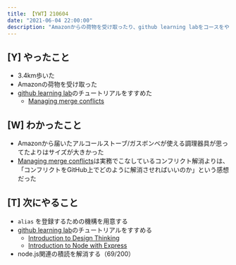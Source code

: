 ```yaml
---
title: 【YWT】210604
date: "2021-06-04 22:00:00"
description: "Amazonからの荷物を受け取ったり、github learning labをコースをやってみたりした"
---
```


## [Y] やったこと

- 3.4km歩いた
- Amazonの荷物を受け取った
- [github learning lab](https://lab.github.com/githubtraining)のチュートリアルをすすめた
  - [Managing merge conflicts](https://lab.github.com/githubtraining/managing-merge-conflicts)

## [W] わかったこと

- Amazonから届いたアルコールストーブ/ガスボンベが使える調理器具が思ってたよりはサイズが大きかった
- [Managing merge conflicts](https://lab.github.com/githubtraining/managing-merge-conflicts)は実務でこなしているコンフリクト解消よりは、「コンフリクトをGitHub上でどのように解消させればいいのか」という感想だった

## [T] 次にやること

- `alias` を登録するための機構を用意する
- [github learning lab](https://lab.github.com/githubtraining)のチュートリアルをすすめる
  - [Introduction to Design Thinking](https://lab.github.com/githubtraining/introduction-to-design-thinking)
  - [Introduction to Node with Express](https://lab.github.com/everydeveloper/introduction-to-node-with-express)
- node.js関連の積読を解消する（69/200）

<!-- https://twitter.com/camomile_cafe/status/1400443987006156803?s=20 -->
